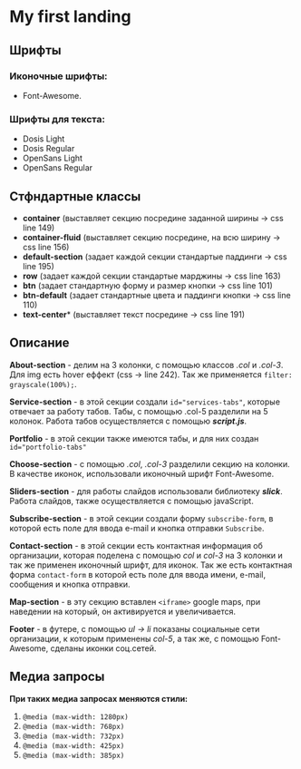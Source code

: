 # My first landing

## Шрифты

### Иконочные шрифты:
- Font-Awesome.
### Шрифты для текста:
- Dosis Light
- Dosis Regular
- OpenSans Light
- OpenSans Regular

## Стфндартные классы

- **container** (выставляет секцию посредине заданной ширины -> css line 149)
- **container-fluid** (выставляет секцию посредине, на всю ширину -> css line 156)
- **default-section** (задает каждой секции стандартые паддинги -> css line 195)
- **row** (задает каждой секции стандартые марджины -> css line 163)
- **btn** (задает стандартную форму и размер кнопки -> css line 101)
- **btn-default** (задает стандартные цвета и паддинги кнопки -> css line 110)
- **text-center*** (выставляет текст посредине -> css line 191)

## Описание

**About-section** - делим на 3 колонки, с помощью классов _.col_ и _.col-3_. Для img есть hover еффект (css -> line 242). Так же применяется `filter: grayscale(100%);`.

**Service-section** - в этой секции создали `id="services-tabs"`, которые отвечает за работу табов. Табы, с помощью .col-5 разделили на 5 колонок. Работа табов осуществляется с помощью ***script.js***.

**Portfolio** - в этой секции также имеются табы, и для них создан `id="portfolio-tabs"`

**Choose-section** - с помощью _.col_, _.col-3_ разделили секцию на колонки. В качестве иконок, использовали иконочный шрифт Font-Awesome.

**Sliders-section** - для работы слайдов использовали библиотеку ***slick***. Работа слайдов, также осуществляется с помощью javaScript.

**Subscribe-section** - в этой секции создали форму `subscribe-form`, в которой есть поле для ввода e-mail и кнопка отправки `Subscribe`.

**Contact-section** - в этой секции есть контактная информация об организации, которая поделена с помощью _col_ и _col-3_ на 3 колонки и так же применен иконочный шрифт, для иконок. Так же есть контактная форма `contact-form` в которой есть поле для ввода имени, e-mail, сообщения и кнопка отправки.

**Map-section** - в эту секцию вставлен `<iframe>` google maps, при наведении на который, он активируется и увеличивается.

**Footer** - в футере, с помощью _ul -> li_ показаны социальные сети организации, к которым применены _col-5_, а так же, с помощью Font-Awesome, сделаны иконки соц.сетей.

## Медиа запросы

**При таких медиа запросах меняются стили:**

1. `@media (max-width: 1280px)`
2. `@media (max-width: 768px)`
3. `@media (max-width: 732px)`
4. `@media (max-width: 425px)`
5. `@media (max-width: 385px)`
